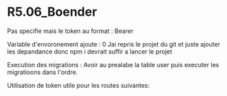 # R5.06_Boender

Pas specifie mais le token au format : Bearer <le Token>

Variable d'envoronement ajoute : 0 
Jai repris le projet du git et juste ajouter les depandance donc npm i devrait suffir a lancer le projet

Execution des migrations : Avoir au prealabe la table user puis executer les migratioons dans l'ordre.

Utilisation de token utile pour les routes suivantes:
